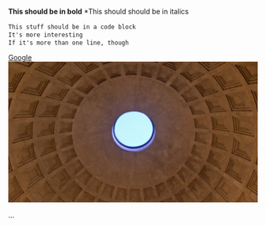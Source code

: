 **This should be in bold**
*This should should be in italics

```
This stuff should be in a code block
It's more interesting
If it's more than one line, though
```

[Google](http://www.google.com)
![Panthon Roof](pantheon.jpg)

...
